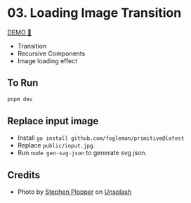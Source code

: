 # 03. Loading Image Transition

[DEMO :rocket:](https://kwchang0831-vue-ex03.surge.sh/)

- Transition
- Recursive Components
- Image loading effect

## To Run

```sh
pnpm dev
```

## Replace input image

- Install `go install github.com/fogleman/primitive@latest`
- Replace `public/input.jpg`.
- Run `node gen-svg-json` to generate svg json.

## Credits

- Photo by <a href="https://unsplash.com/@splopper14?utm_source=unsplash&utm_medium=referral&utm_content=creditCopyText">Stephen Plopper</a> on <a href="https://unsplash.com/s/photos/seattle?utm_source=unsplash&utm_medium=referral&utm_content=creditCopyText">Unsplash</a>
